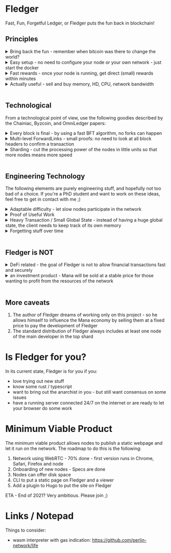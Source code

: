 
# Fledger

Fast, Fun, Forgetful Ledger, or Fledger puts the fun back in blockchain!

## Principles

<details>
<summary>Bring back the fun - remember when bitcoin was there to change the world?</summary>

<div style="margin-left: 1em;">
I remember the first announcement of bitcoin on slashdot - and will be forever sad I didn't install it on my computer ;) But the basic idea of politically decentralizing decisions is great and brings back the fun of the internet.

Do you remember building your first webpage? Sending your first email? Installing your first webserver?

Well, this project is for you: build something without having to install a lot of infrastructure.
Learn how blockchains work, and what you can do with them.
</div>
</details>

<details>
<summary>Easy setup - no need to configure your node or your own network - just start the docker</summary>

<div style="margin-left: 1em;">
For most of the blockchains out there it is very complicated to run a node and to actually use it. Ethereum needs you to wait a couple of days for a full node to be ready. Bitcoin will never allow you to mine a block (within reasonable assumptions of probability, anyway). Avalanche needs you to set up your own blockchain and pay 2500US$ to stake enough tokens.

Fledger only asks you one of two things thing:

* connect to https://web.fledg.re and start mining
* Run the following on your server:
```bash
wget https://github.com/ineiti/fledger/raw/main/docker-compose.yaml
docker-compose up -d
```

Either will connect to the library chain, get the latest block within seconds, then participate in finding mining transactions to earn Mana.
It will also offer some of your docker power as a service to other participants. Of course, if they use your node, you get more Mana.
No port-opening needed, no TLS setup, no downloading a lot of data - just start it.
</div>
</details>

<details>
<summary>Fast rewards - once your node is running, get direct (small) rewards within minutes</summary>

<div style="margin-left: 1em;">
Ever wanted to use Ethereum? You either need to buy ether, which is very expensive, or use the test-net, which is only half fun. For bitcoin it's even worse.

The goal of Fledger is to make participation easy. If you run your own node, you are guaranteed that within
3 minutes you will get your first Mana to spend on transactions.
</div>
</details>

<details>
<summary>Actually useful - sell and buy memory, HD, CPU, network bandwidth</summary>

<div style="margin-left: 1em;">
Ever tried to do a project on Ethereum? It's too expensive to do anything useful. Except for crypto kitties, of course.

Other blockchain projects, like filecoin, set up a huge environment to serve files. But there are other assets, too. The goal of Fledger is to allow each node to easily share

* CPU/GPU power - what Ethereum is already doing
* Memory (RAM and harddisk/SSD) - like filecoin
* Bandwidth - used for example when hosting webpages
* Trust - using DARCs

And to earn Mana in doing so, which can be used in turn to buy necessary resources.
</div>
</details>
<br>

## Technological

From a technological point of view, use the following goodies described by the Chainiac, Byzcoin, and OmniLedger papers:

<details>
<summary>Every block is final - by using a fast BFT algorithm, no forks can happen</summary>

<div style="margin-left: 1em;">
The [ByzCoin paper](https://actu.epfl.ch/news/byzcoin-an-innovative-solution/) proposed a new method to improve the speed of 
transactions in Bitcoin: instead of having all the nodes compete to be the leader, once a leader is chosen, it takes the n 
latest leaders to create micro blocks that are signed by all leaders. This means that during the micro block creation no forks 
can happen, and all micro blocks are final.

If the acceptance of a new leader is also included in this signature round, then there is no need to wait for a certain number 
of blocks before considering its transactions to be final.

The big downside of this method is the need to know the set of nodes that should sign, and how to securely sign the new blocks 
in a byzantine fault tolerant way. PBFT signing is very expensive, this is why [ByzCoinX](https://eprint.iacr.org/2017/406.pdf) 
has been proposed in OmniLedger as a fast and secure way to sign new blocks.
</div>
</details>

<details>
<summary>Multi-level ForwardLinks - small proofs: no need to look at all block headers to confirm a transaction</summary>

<div style="margin-left: 1em;">
If a block with index _n_ is created in current blockchains, it includes a hash of the header of block _n-1_.
This is the basis of the blockchain.
The problem with this solution is that to have a proof of the correctness of a block, you need all block headers, recalculate 
all the hashes, and verify all the links:

* downloading all headers takes time
* calculating the hash of all the headers takes time

Chainiac introduced forward-links that go from _block n-1_ to _block n_, but also every multiple of _k^i_th block to the
block _n+k^i_. With k = 2, the links would be:

* block-# -> forward-links
* 0 → 1, 2, 4, 8, 16
* 1 → 2
* 2 → 3, 4
* 3 → 4
* 4 → 5, 6, 8

If the latest block is #17, instead of having to download and verify 17 hashes, it is enough to have the hash of block 0, the 
forward-link #0 → #16, and the forward-link #16 → #17.
This is implemented in the current version of [ByzCoin](https://github.com/dedis/cothority/tree/master/byzcoin)
by the DEDIS-lab and allows to reduce the proof of the latest block in a chain with 100'000 blocks to a mere 24 forward-links.
</div>
</details>

<details>
<summary>Sharding - cut the processing power of the nodes in little units so that more nodes means more speed</summary>

<div style="margin-left: 1em;">
One of the best known technique to scale-out a blockchain systems is to create shards.
This means to take the whole set of available nodes, and group them together.
Each group, or shard, works independently of all others, and can increase throughput.
Sharding is difficult for the following reasons:

1. An attacker might concentrate his attack on one shard, which is easier than the whole set of nodes
2. Inter-shard communication is difficult to get right

The OmniLedger paper proposes how to overcome these problems.
It gives the probability of an attacker being able to create a faulty shard, given the shard size and the
total number of nodes.
</div>
</details>
<br>

## Engineering Technology

The following elements are purely engineering stuff, and hopefully not too bad of a choice.
If you're a PhD student and want to work on these ideas, feel free to get in contact with me ;)

<details>
<summary>Adaptable difficulty - let slow nodes participate in the network</summary>

<div style="margin-left: 1em;">
Fledger does not suppose that all nodes are equal.
Some nodes will run in web browsers and are limited in speed and memory availble.
Other nodes will run on a 24/7 available server and will be much faster.
Some nodes might run on old hardware, while others will run on latest hardware.

To accomodate all of these different types of nodes, Fledger uses a hierarchical structure with the fastest
nodes on top.
Nodes are incentivized to join the top by getting more reward than if they would split themselves up and participate
as multiple nodes.
To avoid attacks on the lower groups they are vetted by their parents, and misbehaving nodes or groups
will be banned - or at least their Mana will be removed.

[Onboarding and vetting](Onboarding.md)
</div>
</details>

<details>
<summary>Proof of Useful Work</summary>

<div style="margin-left: 1em;">
This is most arguably one of the weak points of Fledger:
I don't want to use Proof-of-Work, as it's wasteful.
Proof-of-Stake sounds complicated if you want nodes to be able to sign up without financial participation.
Proof-of-Personhood does not really exist, and also doesn't allow somebody to just sign up.
So I came up with Proof-of-useful-work, which must exist _somewhere_, but I couldn't find any links.

The idea is that at the start of each epoch (1 minute), all nodes must race to verify as many transactions
as possible from other shards.
The transactions each node must work on are only known at the start of an epoch.
Also, every node has another set of transactions it needs to process.
The amount of transactions each node managed to verify defines the amount of work this node is able to do.
Faster nodes rise up, while slower nodes go down in the pyramid.

Of course there are a lot of problems with this approach:
* Nodes might use more power just for this PouW round
  * This is why all nodes need to do it at the same time, to avoid some collusion
* Making the batch of transactions only available at the latest moment
  * Probably some BLS signature magic where the threshold signature is not known in advance
  and where the signing nodes cannot predict or influence the signature
* It's still somewhat wasteful
  * The verification of other transactions helps to stabilize the system by disincentivizing
  nodes to cheat, as they will be found out
* Verifying the verification
  * Nodes might just say: "Hey, I verified all these transactions, and they are OK".
  How to make sure the verifications are really OK? 
    * Inserting wrong transactions and verifying that the wrong transactions are caught
    * Binding the transactions somewhat to the node and the nonce used for the PouW round
    * Inserting random transactions where the result is not known in advance, and where
    the verifying node does not know it's a random transaction
</div>
</details>

<details>
<summary>Heavy Transaction / Small Global State - instead of having a huge global state, the client needs to keep track of its own memory</summary>

<div style="margin-left: 1em;">
One of the reasons it takes so long to start a new node with most of the chain is that the new node has to download the whole global state of the chain. This state includes all unused accounts, old contracts that have been deleted, and very small accounts that will never be usable. FFledger uses a small global state to counteract this problem:

Instead of holding the full state of every account or UTXO in the ledger, this information is kept by the client. If a client wants to send in a transaction, she needs to send the following:

* The account-#
* A proof of the block of the latest transaction of the account
* The inclusion-proof of the account in this block
* The full memory of the account - state, smart-contract - to match the current merkle-tree root hash
* The transaction to send to the smart contract (including the signature)

All the nodes will reach consensus on the correctness of the state sent by the client and the new state, which will not be 
stored anywhere. The block will only have the merkle-tree root of all accounts. The inclusion-proofs of the new state can be 
stored in a temporary memory that can be deleted later, as they can be re-created when needed from the information in the block.

[Some more ideas](TransactionState.md)
</div>
</details>

<details>
<summary>Forgetting stuff over time</summary>

<div style="margin-left: 1em;">
Some say that forgetting is one of the main features of the human brain. The possibility to sort memories according to their importance. Others say that our mind does an awful job at this, and forgets what it shouldn't.

Current blockchains keep the state of everything around, for all time. Even though there are some checkpoint features that allow to prune old UTXOs. Fledger proposes to allow forgetting of accounts / UTXOs in multiple steps, by requiring mana for holding the information. The following parts can be chosen by the user:

* Duration of a UTXO - for every new block / every epoch, the UTXOs value decreases, unless it's been integrated in an account. Once the UTXOs value goes to 0, the nodes of the shard can split up the UTXO in their accounts, and the UTXO disappears
* Account - which needs to pay for being hold on the chain. Every block / epoch, some of the accounts mana is distributed to the nodes, depending on how much storage the account uses:
  * Low storage: if the account is fully off-chain, the chain still needs to store the merkle-tree root and the version in the global state. But this is very little memory.
  * High storage: 
</div>
</details>
<br>

## Fledger is NOT

<details>
<summary>DeFi related - the goal of Fledger is not to allow financial transactions fast and securely</summary>

<div style="margin-left: 1em;">
Win and lose money fast, without the protection of the state - not our goal.
</div>
</details>

<details>
<summary>an investment product - Mana will be sold at a stable price for those wanting to profit from the resources of the network</summary>

<div style="margin-left: 1em;">
No HODL - please use it!
</div>
</details>
<br>

## More caveats

1. The author of Fledger dreams of working only on this project - so he allows himself to influence the Mana economy by selling them at a fixed price to pay the development of Fledger
2. The standard distribution of Fledger always includes at least one node of the main developer in the top shard

# Is Fledger for you?
In its current state, Fledger is for you if you:

* love trying out new stuff
* know some rust / typescript
* want to bring out the anarchist in you - but still want consensus on some issues
* have a running server connected 24/7 on the internet or are ready to let your browser do some work

# Minimum Viable Product

The minimum viable product allows nodes to publish a static webpage and let it run on the network.
The roadmap to do this is the following:

1. Network using WebRTC - 70% done - first version runs in Chrome, Safari, Firefox and node
2. Onboarding of new nodes - Specs are done
3. Nodes can offer disk space
4. CLI to put a static page on Fledger and a viewer
5. Add a plugin to Hugo to put the site on Fledger

ETA - End of 2021? Very ambitious. Please join ;)

# Links / Notepad
Things to consider:

* wasm interpreter with gas indication: https://github.com/perlin-network/life
